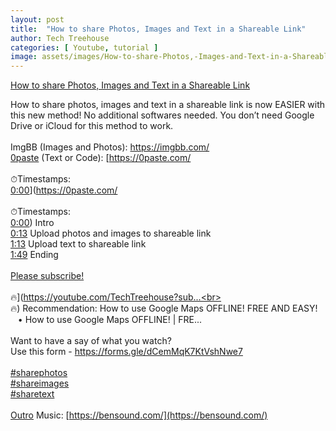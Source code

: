 ```yaml
---
layout: post
title:  "How to share Photos, Images and Text in a Shareable Link"
author: Tech Treehouse
categories: [ Youtube, tutorial ]
image: assets/images/How-to-share-Photos,-Images-and-Text-in-a-Shareable-Link.jpg
---
```


[How to share Photos, Images and Text in a Shareable Link](https://youtube.com/watch?v=l0r70PBbxy0)

How to share photos, images and text in a shareable link is now EASIER with this new method! No additional softwares needed. You don’t need Google Drive or iCloud for this method to work.<br><br>ImgBB (Images and Photos): [https://imgbb.com/<br>0paste](https://imgbb.com/<br>0paste) (Text or Code): [https://0paste.com/<br><br>⏱Timestamps:<br>[0:00](https://youtube.com/watch?v=l0r70PBbxy0&t=0)](https://0paste.com/<br><br>⏱Timestamps:<br>[0:00](https://youtube.com/watch?v=l0r70PBbxy0&t=0)) Intro<br>[0:13](https://youtube.com/watch?v=l0r70PBbxy0&t=13) Upload photos and images to shareable link<br>[1:13](https://youtube.com/watch?v=l0r70PBbxy0&t=73) Upload text to shareable link<br>[1:49](https://youtube.com/watch?v=l0r70PBbxy0&t=109) Ending<br><br>[Please subscribe!](https://youtube.com/techtreehouse/?sub_confirmation=1)<br><br>🔥](https://youtube.com/TechTreehouse?sub...<br><br>🔥) Recommendation: How to use Google Maps OFFLINE! FREE AND EASY!    • How to use Google Maps OFFLINE! | FRE...  <br><br>Want to have a say of what you watch?<br>Use this form - [https://forms.gle/dCemMqK7KtVshNwe7<br><br>#sharephotos<br>#shareimages<br>#sharetext<br><br>Outro](https://forms.gle/dCemMqK7KtVshNwe7<br><br>#sharephotos<br>#shareimages<br>#sharetext<br><br>Outro) Music: [https://bensound.com/](https://bensound.com/)
